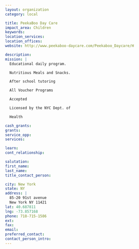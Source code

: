 ```yaml
---
layout: organization
category: local

title: PeekaBoo Day Care
impact_area: Children
keywords: 
location_services: 
location_offices: 
website: http://www.peekaboo-daycare.com/Peekaboo_Daycare/H

description: 
mission: |
  Educational daily program.

  Nutritious Meals and Snacks.

  After school tutoring

  All Voucher Programs

  Accepted

  Licensed by the NYC Dept. of

  Health

cash_grants: 
grants: 
service_opp: 
services: 

learn: 
cont_relationship: 

salutation: 
first_name: 
last_name: 
title_contact_person: 

city: New York
state: NY
address: |
  85-20 91st avenue  
  New York NY 11421
lat: 40.687811
lng: -73.857168
phone: 718-715-1586
ext: 
fax: 
email: 
preferred_contact: 
contact_person_intro: 
---
```

